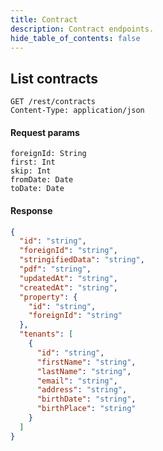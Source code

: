 ```yaml
---
title: Contract
description: Contract endpoints.
hide_table_of_contents: false
---
```


## List contracts

```request
GET /rest/contracts
Content-Type: application/json
```

#### Request params

```params
foreignId: String
first: Int
skip: Int
fromDate: Date
toDate: Date
```

#### Response

```json
{
  "id": "string",
  "foreignId": "string",
  "stringifiedData": "string",
  "pdf": "string",
  "updatedAt": "string",
  "createdAt": "string",
  "property": {
    "id": "string",
    "foreignId": "string"
  },
  "tenants": [
    {
      "id": "string",
      "firstName": "string",
      "lastName": "string",
      "email": "string",
      "address": "string",
      "birthDate": "string",
      "birthPlace": "string"
    }
  ]
}
```

